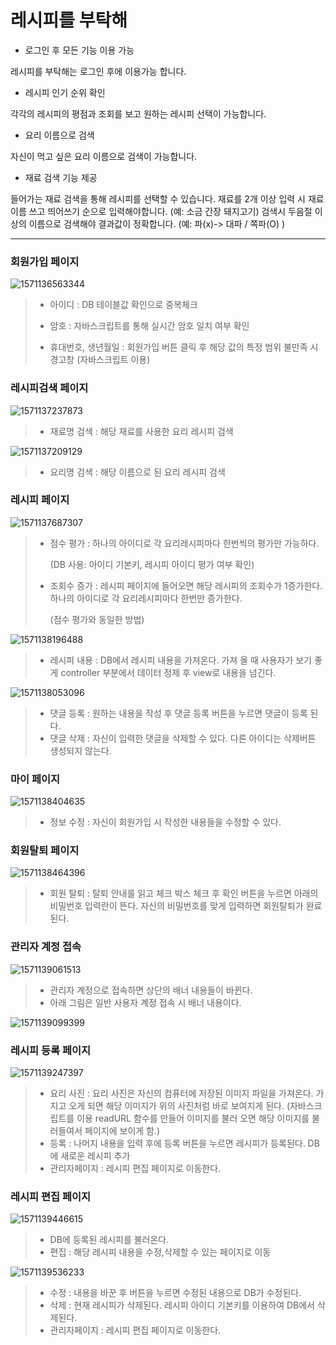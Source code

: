 

# 레시피를 부탁해



- 로그인 후 모든 기능 이용 가능

레시피를 부탁해는 로그인 후에 이용가능 합니다.



- 레시피 인기 순위 확인

각각의 레시피의 평점과 조회를 보고 원하는 레시피 선택이 가능합니다.



- 요리 이름으로 검색

자신이 먹고 싶은 요리 이름으로 검색이 가능합니다.



- 재료 검색 기능 제공

들어가는 재료 검색을 통해 레시피를 선택할 수 있습니다. 재료를 2개 이상 입력 시 재료이름 쓰고 띄어쓰기 순으로 입력해야합니다. (예: 소금 간장 돼지고기) 검색시 두음절 이상의 이름으로 검색해야 결과값이 정확합니다. (예: 파(x)-> 대파 / 쪽파(O) )



------------------------------



<h3>회원가입 페이지</h3>


![1571136563344](./README_img/1571136563344.png)

> - 아이디 : DB 테이블값 확인으로 중복체크
>
> - 암호 : 자바스크립트를 통해 실시간 암호 일치 여부 확인
>
> - 휴대번호, 생년월일 : 회원가입 버튼 클릭 후 해당 값의 특정 범위 불만족 시 경고창 (자바스크립트 이용)
>



<h3>레시피검색 페이지</h3>


![1571137237873](./README_img/1571137237873.png)

> - 재료명 검색 : 해당 재료를 사용한 요리 레시피 검색



![1571137209129](./README_img/1571137209129.png)

> - 요리명 검색 : 해당 이름으로 된 요리 레시피 검색



<h3>레시피 페이지</h3>


![1571137687307](./README_img/1571137687307.png)

> - 점수 평가 : 하나의 아이디로 각 요리레시피마다 한번씩의 평가만 가능하다. 
>
>   (DB 사용: 아이디 기본키, 레시피 아이디 평가 여부 확인)
>
> - 조회수 증가 : 레시피 페이지에 들어오면 해당 레시피의 조회수가 1증가한다. 하나의 아이디로 각 요리레시피마다 한번만 증가한다.
>
>   (점수 평가와 동일한 방법)
>



![1571138196488](./README_img/1571138196488.png)

> - 레시피 내용 : DB에서 레시피 내용을 가져온다. 가져 올 때 사용자가 보기 좋게 controller 부분에서 데이터 정제 후 view로 내용을 넘긴다.



![1571138053096](./README_img/1571138053096.png)

> - 댓글 등록 : 원하는 내용을 작성 후 댓글 등록 버튼을 누르면 댓글이 등록 된다.
> - 댓글 삭제 : 자신이 입력한 댓글을 삭제할 수 있다. 다른 아이디는 삭제버튼 생성되지 않는다.
>



<h3>마이 페이지</h3>


![1571138404635](./README_img/1571138404635.png)

> - 정보 수정 : 자신이 회원가입 시 작성한 내용들을 수정할 수 있다.



<h3>회원탈퇴 페이지</h3>


![1571138464396](./README_img/1571138464396.png)

> - 회원 탈퇴 : 탈퇴 안내를 읽고 체크 박스 체크 후 확인 버튼을 누르면 아래의 비밀번호 입력란이 뜬다. 자신의 비밀번호를 맞게 입력하면 회원탈퇴가 완료된다.



<h3>관리자 계정 접속</h3>


![1571139061513](./README_img/1571139061513.png)

> - 관리자 계정으로 접속하면 상단의 배너 내용들이 바뀐다.
> - 아래 그림은 일반 사용자 계정 접속 시 배너 내용이다.
>

![1571139099399](./README_img/1571139099399.png)



<h3>레시피 등록 페이지</h3>


![1571139247397](./README_img/1571139247397.png)

> - 요리 사진 : 요리 사진은 자신의 컴퓨터에 저장된 이미지 파일을 가져온다. 가지고 오게 되면 해당 이미지가 위의 사진처럼 바로 보여지게 된다. (자바스크립트를 이용 readURL 함수를 만들어 이미지를 불러 오면 해당 이미지를 불러들여서 페이지에 보이게 함.)
> - 등록 : 나머지 내용을 입력 후에 등록 버튼을 누르면 레시피가 등록된다. DB에 새로운 레시피 추가
> - 관리자페이지 : 레시피 편집 페이지로 이동한다.
>



<h3>레시피 편집 페이지</h3>


![1571139446615](./README_img/1571139446615.png)



> - DB에 등록된 레시피를 불러온다. 
> - 편집 : 해당 레시피 내용을 수정,삭제할 수 있는 페이지로 이동
>



![1571139536233](./README_img/1571139536233.png)

> - 수정 : 내용을 바꾼 후 버튼을 누르면 수정된 내용으로 DB가 수정된다.
> - 삭제 : 현재 레시피가 삭제된다. 레시피 아이디 기본키를 이용하여 DB에서 삭제된다.
> - 관리자페이지 : 레시피 편집 페이지로 이동한다.
